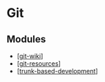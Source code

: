 Git
===

Modules
---

- [[git-wiki]]
- [[git-resources]]
- [[trunk-based-development]]

[//begin]: # "Autogenerated link references for markdown compatibility"
[git-wiki]: wiki/git-wiki.md "Git Wiki"
[git-resources]: git-resources.md "Git Resources"
[trunk-based-development]: trunk-based-development/trunk-based-development.md "Trunk Based Development"
[//end]: # "Autogenerated link references"
